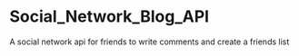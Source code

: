 # Social_Network_Blog_API
A social network api for friends to write comments and create a friends list
